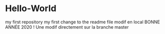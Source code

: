 # Hello-World
my first repository
my first change to the readme file
modif en local
BONNE ANNÉE 2020 !
Une modif directement sur la branche master
